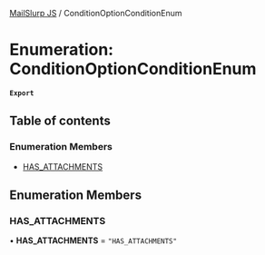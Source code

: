 [MailSlurp JS](../README.md) / ConditionOptionConditionEnum

# Enumeration: ConditionOptionConditionEnum

**`Export`**

## Table of contents

### Enumeration Members

- [HAS\_ATTACHMENTS](ConditionOptionConditionEnum.md#has_attachments)

## Enumeration Members

### HAS\_ATTACHMENTS

• **HAS\_ATTACHMENTS** = ``"HAS_ATTACHMENTS"``
